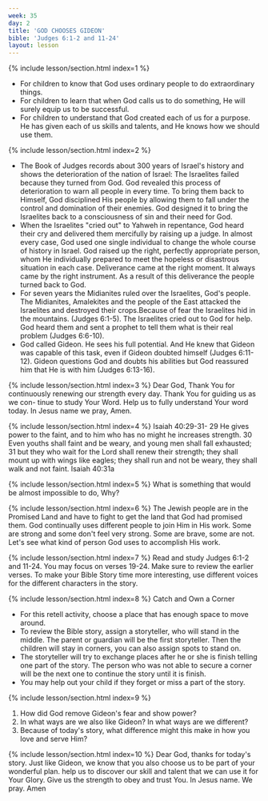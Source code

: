 ```yaml
---
week: 35
day: 2
title: 'GOD CHOOSES GIDEON'
bible: 'Judges 6:1-2 and 11-24'
layout: lesson
---
```



{% include lesson/section.html index=1 %}
- For children to know that God uses ordinary people to do extraordinary things.
- For children to learn that when God calls us to do something, He will surely equip us to be successful.
- For children to understand that God created each of us for a purpose. He has given each of us skills and talents, and He knows how we should use them.


{% include lesson/section.html index=2 %}
- The Book of Judges records about 300 years of Israel's history and shows the deterioration of the nation of Israel: The Israelites failed because they turned from God. God revealed this process of deterioration to warn all people in every time. To bring them back to Himself, God disciplined His people by allowing them to fall under the control and domination of their enemies. God designed it to bring the Israelites back to a consciousness of sin and their need for God.
- When the Israelites "cried out" to Yahweh in repentance, God heard their cry and delivered them mercifully by raising up a judge. In almost every case, God used one single individual to change the whole course of history in Israel. God raised up the right, perfectly appropriate person, whom He individually prepared to meet the hopeless or disastrous situation in each case. Deliverance came at the right moment. It always came by the right instrument. As a result of this deliverance the people turned back to God.
- For seven years the Midianites ruled over the Israelites, God's people. The Midianites, Amalekites and the people of the East attacked the Israelites and destroyed their crops.Because of fear the Israelites hid in the mountains. (Judges 6:1-5). The Israelites cried out to God for help. God heard them and sent a prophet to tell them what is their real problem (Judges 6:6-10).
- God called Gideon. He sees his full potential. And He knew that Gideon was capable of this task, even if Gideon doubted himself (Judges 6:11-12). Gideon questions God and doubts his abilities but God reassured him that He is with him (Judges 6:13-16).


{% include lesson/section.html index=3 %}
Dear God, Thank You for continuously renewing our strength every day. Thank You for guiding us as we con- tinue to study Your Word. Help us to fully understand Your word today. In Jesus name we pray, Amen.


{% include lesson/section.html index=4 %}
Isaiah 40:29-31- 29 He gives power to the faint, and to him who has no might he increases strength. 30 Even youths shall faint and be weary, and young men shall fall exhausted; 31 but they who wait for the Lord shall renew their strength; they shall mount up with wings like eagles; they shall run and not be weary, they shall walk and not faint. Isaiah 40:31a


{% include lesson/section.html index=5 %}
What is something that would be almost impossible to do, Why?


{% include lesson/section.html index=6 %}
The Jewish people are in the Promised Land and have to fight to get the land that God had promised them. God continually uses different people to join Him in His work. Some are strong and some don't feel very strong. Some are brave, some are not. Let's see what kind of person God uses to accomplish His work.


{% include lesson/section.html index=7 %}
Read and study Judges 6:1-2 and 11-24. You may focus on verses 19-24. Make sure to review the earlier verses. To make your Bible Story time more interesting, use different voices for the different characters in the story.


{% include lesson/section.html index=8 %}
Catch and Own a Corner
- For this retell activity, choose a place that has enough space to move around.
- To review the Bible story, assign a storyteller, who will stand in the middle. The parent or guardian will be the first storyteller. Then the children will stay in corners, you can also assign spots to stand on.
- The storyteller will try to exchange places after he or she is finish telling one part of the story. The person who was not able to secure a corner will be the next one to continue the story until it is finish.
- You may help out your child if they forget or miss a part of the story.


{% include lesson/section.html index=9 %}
1. How did God remove Gideon's fear and show power?
2. In what ways are we also like Gideon? In what ways are we different?
3. Because of today's story, what difference might this make in how you love and serve Him?


{% include lesson/section.html index=10 %}
Dear God, thanks for today's story. Just like Gideon, we know that you also choose us to be part of your wonderful plan. help us to discover our skill and talent that we can use it for Your Glory. Give us the strength to obey and trust You. In Jesus name. We pray. Amen


